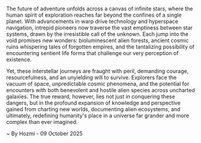 
The future of adventure unfolds across a canvas of infinite stars, where the human spirit of exploration reaches far beyond the confines of a single planet. With advancements in warp drive technology and hyperspace navigation, intrepid pioneers now traverse the vast emptiness between star systems, drawn by the irresistible call of the unknown. Each jump into the void promises new wonders: bioluminescent alien forests, ancient cosmic ruins whispering tales of forgotten empires, and the tantalizing possibility of encountering sentient life forms that challenge our very perception of existence.

Yet, these interstellar journeys are fraught with peril, demanding courage, resourcefulness, and an unyielding will to survive. Explorers face the vacuum of space, unpredictable cosmic phenomena, and the potential for encounters with both benevolent and hostile alien species across uncharted galaxies. The true reward, however, lies not just in conquering these dangers, but in the profound expansion of knowledge and perspective gained from charting new worlds, documenting alien ecosystems, and ultimately, redefining humanity's place in a universe far grander and more complex than ever imagined.

~ By Hozmi - 09 October 2025
